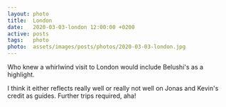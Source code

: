 ```yaml
---
layout: photo
title:  London
date:   2020-03-03-london 12:00:00 +0200
active: posts
tags:   photo
photo:  assets/images/posts/photos/2020-03-03-london.jpg
---
```


Who knew a whirlwind visit to London would include Belushi's as a
highlight.

I think it either reflects really well or really not well on Jonas and
Kevin's credit as guides. Further trips required, aha!
